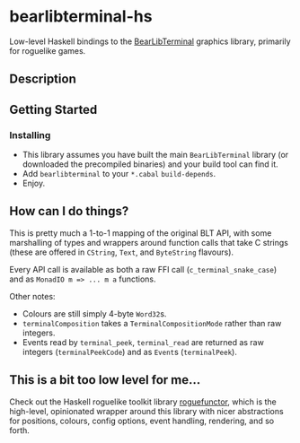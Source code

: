 # bearlibterminal-hs

Low-level Haskell bindings to the [BearLibTerminal](http://foo.wyrd.name/en:bearlibterminal) graphics library, primarily for roguelike games.

## Description

## Getting Started

### Installing

* This library assumes you have built the main `BearLibTerminal` library (or downloaded the precompiled binaries) and your build tool can find it.
* Add `bearlibterminal` to your `*.cabal` `build-depends`.
* Enjoy.

## How can I do things?

This is pretty much a 1-to-1 mapping of the original BLT API, with some marshalling of types and wrappers around function calls that take C strings (these are offered in `CString`, `Text`, and `ByteString` flavours). 

Every API call is available as both a raw FFI call (`c_terminal_snake_case`) and as `MonadIO m => ... m a` functions.

Other notes:
- Colours are still simply 4-byte `Word32`s.
- `terminalComposition` takes a `TerminalCompositionMode` rather than raw integers.
- Events read by `terminal_peek`, `terminal_read` are returned as raw integers (`terminalPeekCode`) and as `Event`s (`terminalPeek`).

## This is a bit too low level for me...

Check out the Haskell roguelike toolkit library [roguefunctor](https://github.com/ppkfs/roguefunctor), which is the high-level, opinionated wrapper around this library with nicer abstractions for positions, colours, config options, event handling, rendering, and so forth.
